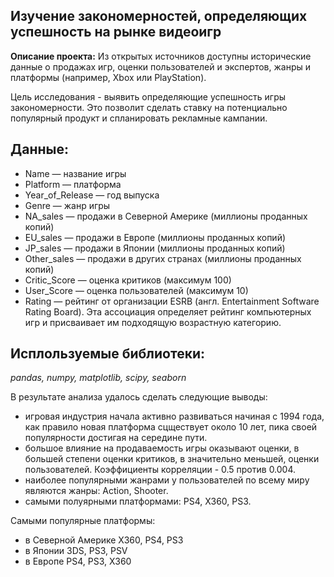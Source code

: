 ## Изучение закономерностей, определяющих успешность на рынке видеоигр

**Описание проекта:**
Из открытых источников доступны исторические данные о продажах игр, оценки пользователей и экспертов, жанры и платформы (например, Xbox или PlayStation).

Цель исследования - выявить определяющие успешность игры закономерности. Это позволит сделать ставку на потенциально популярный продукт и спланировать рекламные кампании.

## Данные:
- Name — название игры
- Platform — платформа
- Year_of_Release — год выпуска
- Genre — жанр игры
- NA_sales — продажи в Северной Америке (миллионы проданных копий)
- EU_sales — продажи в Европе (миллионы проданных копий)
- JP_sales — продажи в Японии (миллионы проданных копий)
- Other_sales — продажи в других странах (миллионы проданных копий)
- Critic_Score — оценка критиков (максимум 100)
- User_Score — оценка пользователей (максимум 10)
- Rating — рейтинг от организации ESRB (англ. Entertainment Software Rating Board). Эта ассоциация определяет рейтинг компьютерных игр и присваивает им подходящую возрастную категорию.

## Исплользуемые библиотеки:

*pandas, numpy, matplotlib, scipy, seaborn*


В результате анализа удалось сделать следующие выводы:

- игровая индустрия начала активно развиваться начиная с 1994 года, как правило новая платформа сцществует около 10 лет, пика своей популярности достигая на середине пути.
- большое влияние на продаваемость игры оказывают оценки, в большей степени оценки критиков, в значительно меньшей, оценки пользователей. Коэффициенты корреляции - 0.5 против 0.004.
- наиболее популярными жанрами у пользователей по всему миру являются жанры: Action, Shooter.
- самыми полуярными платформами: PS4, X360, PS3.

Самыми популярные платформы:
- в Северной Америке X360, PS4, PS3
- в Японии 3DS, PS3, PSV
- в Европе PS4, PS3, X360
